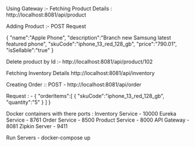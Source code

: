 Using Gateway :- 
Fetching Product Details :
http://localhost:8081/api/product

Adding Product :- POST Request

{
    "name":"Apple Phone",
    "description":"Branch new Samsung latest featured phone",
    "skuCode":"iphone_13_red_128_gb",
    "price":"790.01",
    "isSellable":"true"
}

Delete product by Id :- 
http://localhost:8081/api/product/102


Fetching Inventory Details
http://localhost:8081/api/inventory

Creating Order :: 
POST - http://localhost:8081/api/order

Request : - 
{
    "orderItems":[
        {
            "skuCode":"iphone_13_red_128_gb",
            "quantity":"5"
        }
    ]
}


Docker containers with there ports :
Inventory Service - 10000
Eureka Service - 8761
Order Service - 8500
Product Service - 8000
API Gateway - 8081
Zipkin Server - 9411

Run Servers - docker-compose up

